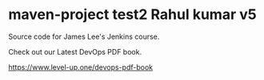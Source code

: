 # maven-project test2 Rahul kumar v5
Source code for James Lee's Jenkins course.

Check out our Latest DevOps PDF book.

https://www.level-up.one/devops-pdf-book
